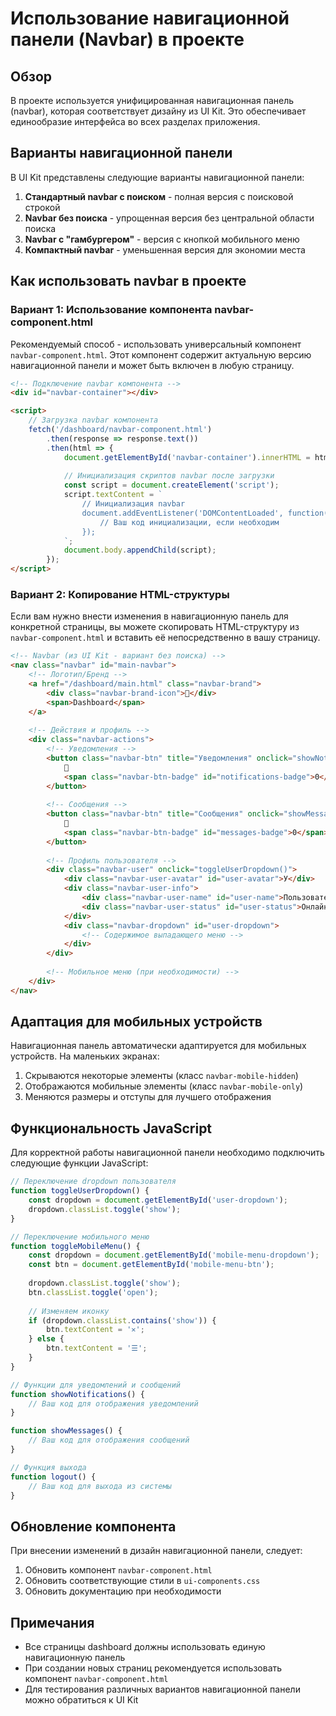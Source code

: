 # Использование навигационной панели (Navbar) в проекте

## Обзор

В проекте используется унифицированная навигационная панель (navbar), которая соответствует дизайну из UI Kit. Это обеспечивает единообразие интерфейса во всех разделах приложения.

## Варианты навигационной панели

В UI Kit представлены следующие варианты навигационной панели:

1. **Стандартный navbar с поиском** - полная версия с поисковой строкой
2. **Navbar без поиска** - упрощенная версия без центральной области поиска
3. **Navbar с "гамбургером"** - версия с кнопкой мобильного меню
4. **Компактный navbar** - уменьшенная версия для экономии места

## Как использовать navbar в проекте

### Вариант 1: Использование компонента navbar-component.html

Рекомендуемый способ - использовать универсальный компонент `navbar-component.html`. Этот компонент содержит актуальную версию навигационной панели и может быть включен в любую страницу.

```html
<!-- Подключение navbar компонента -->
<div id="navbar-container"></div>

<script>
    // Загрузка navbar компонента
    fetch('/dashboard/navbar-component.html')
        .then(response => response.text())
        .then(html => {
            document.getElementById('navbar-container').innerHTML = html;
            
            // Инициализация скриптов navbar после загрузки
            const script = document.createElement('script');
            script.textContent = `
                // Инициализация navbar
                document.addEventListener('DOMContentLoaded', function() {
                    // Ваш код инициализации, если необходим
                });
            `;
            document.body.appendChild(script);
        });
</script>
```

### Вариант 2: Копирование HTML-структуры

Если вам нужно внести изменения в навигационную панель для конкретной страницы, вы можете скопировать HTML-структуру из `navbar-component.html` и вставить её непосредственно в вашу страницу.

```html
<!-- Navbar (из UI Kit - вариант без поиска) -->
<nav class="navbar" id="main-navbar">
    <!-- Логотип/Бренд -->
    <a href="/dashboard/main.html" class="navbar-brand">
        <div class="navbar-brand-icon">📱</div>
        <span>Dashboard</span>
    </a>
    
    <!-- Действия и профиль -->
    <div class="navbar-actions">
        <!-- Уведомления -->
        <button class="navbar-btn" title="Уведомления" onclick="showNotifications()">
            🔔
            <span class="navbar-btn-badge" id="notifications-badge">0</span>
        </button>
        
        <!-- Сообщения -->
        <button class="navbar-btn" title="Сообщения" onclick="showMessages()">
            💬
            <span class="navbar-btn-badge" id="messages-badge">0</span>
        </button>
        
        <!-- Профиль пользователя -->
        <div class="navbar-user" onclick="toggleUserDropdown()">
            <div class="navbar-user-avatar" id="user-avatar">У</div>
            <div class="navbar-user-info">
                <div class="navbar-user-name" id="user-name">Пользователь</div>
                <div class="navbar-user-status" id="user-status">Онлайн</div>
            </div>
            <div class="navbar-dropdown" id="user-dropdown">
                <!-- Содержимое выпадающего меню -->
            </div>
        </div>
        
        <!-- Мобильное меню (при необходимости) -->
    </div>
</nav>
```

## Адаптация для мобильных устройств

Навигационная панель автоматически адаптируется для мобильных устройств. На маленьких экранах:

1. Скрываются некоторые элементы (класс `navbar-mobile-hidden`)
2. Отображаются мобильные элементы (класс `navbar-mobile-only`)
3. Меняются размеры и отступы для лучшего отображения

## Функциональность JavaScript

Для корректной работы навигационной панели необходимо подключить следующие функции JavaScript:

```javascript
// Переключение dropdown пользователя
function toggleUserDropdown() {
    const dropdown = document.getElementById('user-dropdown');
    dropdown.classList.toggle('show');
}

// Переключение мобильного меню
function toggleMobileMenu() {
    const dropdown = document.getElementById('mobile-menu-dropdown');
    const btn = document.getElementById('mobile-menu-btn');
    
    dropdown.classList.toggle('show');
    btn.classList.toggle('open');
    
    // Изменяем иконку
    if (dropdown.classList.contains('show')) {
        btn.textContent = '✕';
    } else {
        btn.textContent = '☰';
    }
}

// Функции для уведомлений и сообщений
function showNotifications() {
    // Ваш код для отображения уведомлений
}

function showMessages() {
    // Ваш код для отображения сообщений
}

// Функция выхода
function logout() {
    // Ваш код для выхода из системы
}
```

## Обновление компонента

При внесении изменений в дизайн навигационной панели, следует:

1. Обновить компонент `navbar-component.html`
2. Обновить соответствующие стили в `ui-components.css`
3. Обновить документацию при необходимости

## Примечания

- Все страницы dashboard должны использовать единую навигационную панель
- При создании новых страниц рекомендуется использовать компонент `navbar-component.html`
- Для тестирования различных вариантов навигационной панели можно обратиться к UI Kit